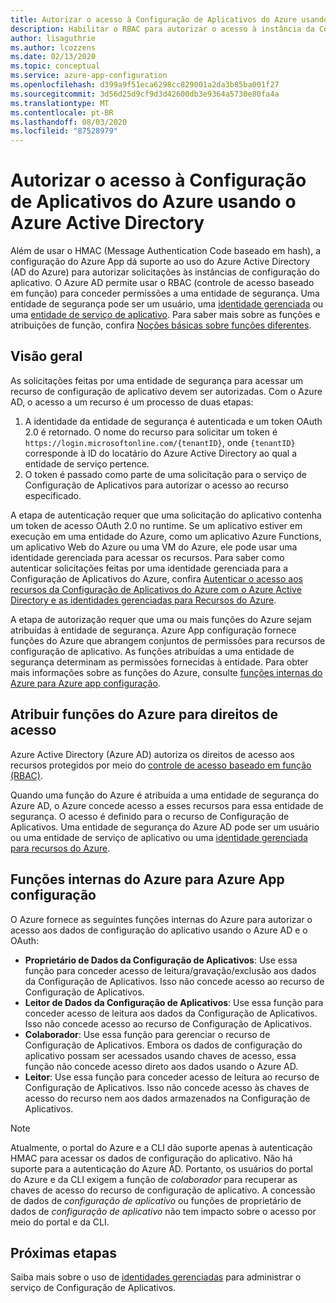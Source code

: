 ```yaml
---
title: Autorizar o acesso à Configuração de Aplicativos do Azure usando o Azure Active Directory
description: Habilitar o RBAC para autorizar o acesso à instância da Configuração de Aplicativos do Azure
author: lisaguthrie
ms.author: lcozzens
ms.date: 02/13/2020
ms.topic: conceptual
ms.service: azure-app-configuration
ms.openlocfilehash: d399a9f51eca6298cc829001a2da3b85ba001f27
ms.sourcegitcommit: 3d56d25d9cf9d3d42600db3e9364a5730e80fa4a
ms.translationtype: MT
ms.contentlocale: pt-BR
ms.lasthandoff: 08/03/2020
ms.locfileid: "87528979"
---
```

# <a name="authorize-access-to-azure-app-configuration-using-azure-active-directory"></a>Autorizar o acesso à Configuração de Aplicativos do Azure usando o Azure Active Directory
Além de usar o HMAC (Message Authentication Code baseado em hash), a configuração do Azure App dá suporte ao uso do Azure Active Directory (AD do Azure) para autorizar solicitações às instâncias de configuração do aplicativo.  O Azure AD permite usar o RBAC (controle de acesso baseado em função) para conceder permissões a uma entidade de segurança.  Uma entidade de segurança pode ser um usuário, uma [identidade gerenciada](../active-directory/managed-identities-azure-resources/overview.md) ou uma [entidade de serviço de aplicativo](../active-directory/develop/app-objects-and-service-principals.md).  Para saber mais sobre as funções e atribuições de função, confira [Noções básicas sobre funções diferentes](../role-based-access-control/overview.md).

## <a name="overview"></a>Visão geral
As solicitações feitas por uma entidade de segurança para acessar um recurso de configuração de aplicativo devem ser autorizadas. Com o Azure AD, o acesso a um recurso é um processo de duas etapas:
1. A identidade da entidade de segurança é autenticada e um token OAuth 2.0 é retornado.  O nome do recurso para solicitar um token é `https://login.microsoftonline.com/{tenantID}`, onde `{tenantID}` corresponde à ID do locatário do Azure Active Directory ao qual a entidade de serviço pertence.
2. O token é passado como parte de uma solicitação para o serviço de Configuração de Aplicativos para autorizar o acesso ao recurso especificado.

A etapa de autenticação requer que uma solicitação do aplicativo contenha um token de acesso OAuth 2.0 no runtime.  Se um aplicativo estiver em execução em uma entidade do Azure, como um aplicativo Azure Functions, um aplicativo Web do Azure ou uma VM do Azure, ele pode usar uma identidade gerenciada para acessar os recursos.  Para saber como autenticar solicitações feitas por uma identidade gerenciada para a Configuração de Aplicativos do Azure, confira [Autenticar o acesso aos recursos da Configuração de Aplicativos do Azure com o Azure Active Directory e as identidades gerenciadas para Recursos do Azure](howto-integrate-azure-managed-service-identity.md).

A etapa de autorização requer que uma ou mais funções do Azure sejam atribuídas à entidade de segurança. Azure App configuração fornece funções do Azure que abrangem conjuntos de permissões para recursos de configuração de aplicativo. As funções atribuídas a uma entidade de segurança determinam as permissões fornecidas à entidade. Para obter mais informações sobre as funções do Azure, consulte [funções internas do Azure para Azure app configuração](#azure-built-in-roles-for-azure-app-configuration). 

## <a name="assign-azure-roles-for-access-rights"></a>Atribuir funções do Azure para direitos de acesso
Azure Active Directory (Azure AD) autoriza os direitos de acesso aos recursos protegidos por meio do [controle de acesso baseado em função (RBAC)](../role-based-access-control/overview.md).

Quando uma função do Azure é atribuída a uma entidade de segurança do Azure AD, o Azure concede acesso a esses recursos para essa entidade de segurança. O acesso é definido para o recurso de Configuração de Aplicativos. Uma entidade de segurança do Azure AD pode ser um usuário ou uma entidade de serviço de aplicativo ou uma [identidade gerenciada para recursos do Azure](../active-directory/managed-identities-azure-resources/overview.md).

## <a name="azure-built-in-roles-for-azure-app-configuration"></a>Funções internas do Azure para Azure App configuração
O Azure fornece as seguintes funções internas do Azure para autorizar o acesso aos dados de configuração do aplicativo usando o Azure AD e o OAuth:

- **Proprietário de Dados da Configuração de Aplicativos**: Use essa função para conceder acesso de leitura/gravação/exclusão aos dados da Configuração de Aplicativos. Isso não concede acesso ao recurso de Configuração de Aplicativos.
- **Leitor de Dados da Configuração de Aplicativos**: Use essa função para conceder acesso de leitura aos dados da Configuração de Aplicativos. Isso não concede acesso ao recurso de Configuração de Aplicativos.
- **Colaborador**: Use essa função para gerenciar o recurso de Configuração de Aplicativos. Embora os dados de configuração do aplicativo possam ser acessados usando chaves de acesso, essa função não concede acesso direto aos dados usando o Azure AD.
- **Leitor**: Use essa função para conceder acesso de leitura ao recurso de Configuração de Aplicativos. Isso não concede acesso às chaves de acesso do recurso nem aos dados armazenados na Configuração de Aplicativos.

> [!NOTE]
> Atualmente, o portal do Azure e a CLI dão suporte apenas à autenticação HMAC para acessar os dados de configuração do aplicativo. Não há suporte para a autenticação do Azure AD. Portanto, os usuários do portal do Azure e da CLI exigem a função de *colaborador* para recuperar as chaves de acesso do recurso de configuração de aplicativo. A concessão de dados de *configuração de aplicativo* ou funções de proprietário de dados de *configuração de aplicativo* não tem impacto sobre o acesso por meio do portal e da CLI.

## <a name="next-steps"></a>Próximas etapas
Saiba mais sobre o uso de [identidades gerenciadas](howto-integrate-azure-managed-service-identity.md) para administrar o serviço de Configuração de Aplicativos.
